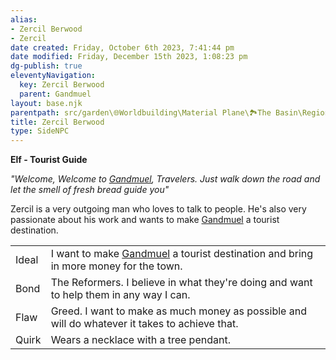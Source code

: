 ```yaml
---
alias:
- Zercil Berwood
- Zercil
date created: Friday, October 6th 2023, 7:41:44 pm
date modified: Friday, December 15th 2023, 1:08:23 pm
dg-publish: true
eleventyNavigation:
  key: Zercil Berwood
  parent: Gandmuel
layout: base.njk
parentpath: src/garden\🌐Worldbuilding\Material Plane\🏞️The Basin\Regions\Gandmuel/Gandmuel.md
title: Zercil Berwood
type: SideNPC
---
```


**Elf - Tourist Guide**

_"Welcome, Welcome to [Gandmuel](/garden/%F0%9F%8C%90Worldbuilding%5CMaterial%20Plane%5C%F0%9F%8F%9E%EF%B8%8FThe%20Basin%5CRegions%5CGandmuel/Gandmuel), Travelers. Just walk down the road and let the smell of fresh bread guide you"_

Zercil is a very outgoing man who loves to talk to people. He's also very passionate about his work and wants to make [Gandmuel](/garden/%F0%9F%8C%90Worldbuilding%5CMaterial%20Plane%5C%F0%9F%8F%9E%EF%B8%8FThe%20Basin%5CRegions%5CGandmuel/Gandmuel) a tourist destination.

|       |                                                                                                |
| -- | - |
| Ideal | I want to make [Gandmuel](/garden/%F0%9F%8C%90Worldbuilding%5CMaterial%20Plane%5C%F0%9F%8F%9E%EF%B8%8FThe%20Basin%5CRegions%5CGandmuel/Gandmuel) a tourist destination and bring in more money for the town.            |
| Bond  | The Reformers. I believe in what they're doing and want to help them in any way I can.         |
| Flaw  | Greed. I want to make as much money as possible and will do whatever it takes to achieve that. |
| Quirk | Wears a necklace with a tree pendant.                                                          |